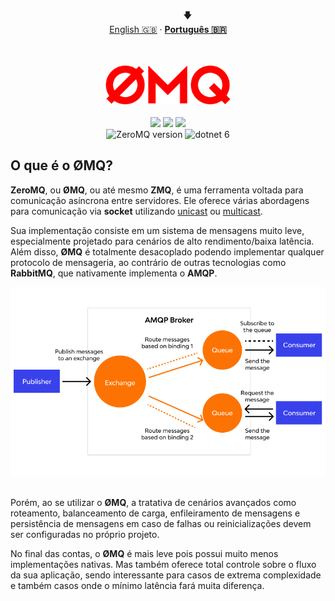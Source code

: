 <p align="center"></p>
<p align="center">
  <span>&nbsp;&nbsp;&nbsp;&nbsp;&nbsp;&nbsp;&nbsp;&nbsp;&nbsp;&nbsp;&nbsp;&nbsp;&nbsp;&nbsp;&nbsp;&nbsp;🡇</span>
  <br>
  <a href="../README.md">English 🇬🇧</a>
  ·
  <strong><a href="#">Português  🇧🇷</a></strong>
</p>

<br>
<br>

<div align="center">
  <img width="200" alt="zeromq logo" src=".\assets\zeromq.png" href="https://zguide.zeromq.org/docs/preface/"/>
  <br>
  <br>
</div>

<div style="display: inline_block" align="center">
  <img src="https://img.shields.io/github/last-commit/ving-developer/ZmqRequestReplySample?style=flat&logo=github"/>
  <img src="https://img.shields.io/github/stars/ving-developer?logo=github&color=yellow"/>
  <a href="https://www.linkedin.com/in/henrique-barros-7b1812209/">
    <img src="https://img.shields.io/badge/Linkedin-Henrique%20Barros-blue?style=flat&logo=linkedin"/>
  </a>
</div>

<div style="display: inline_block" align="center">
<img alt="ZeroMQ version" src="https://img.shields.io/nuget/v/zeromq?logo=zeromq&logoColor=%23f00&label=ZMQ&color=red&link=https%3A%2F%2Fzguide.zeromq.org%2Fdocs%2Fpreface%2F
">
<img alt="dotnet 6" src="https://img.shields.io/badge/-.NET%206.0-blueviolet
">
</div>

## O que é o ØMQ?

 __ZeroMQ__, ou __ØMQ__, ou até mesmo __ZMQ__, é uma ferramenta voltada para comunicação asíncrona entre servidores. Ele oferece várias abordagens para comunicação via __socket__ utilizando [unicast](https://zguide.zeromq.org/docs/chapter2/#Unicast-Transports) ou [multicast](https://zguide.zeromq.org/docs/chapter5/).

 Sua implementação consiste em um sistema de mensagens muito leve, especialmente projetado para cenários de alto rendimento/baixa latência. Além disso, __ØMQ__ é totalmente desacoplado podendo implementar qualquer protocolo de mensageria, ao contrário de outras tecnologias como __RabbitMQ__, que nativamente implementa o __AMQP__.

<div align="center">
  <img width="800" src=".\assets\amqp-example.png"/>
  <br>
  <br>
</div>

Porém, ao se utilizar o __ØMQ__, a tratativa de cenários avançados como roteamento, balanceamento de carga, enfileiramento de mensagens e persistência de mensagens em caso de falhas ou reinicializações devem ser configuradas no próprio projeto.

No final das contas, o __ØMQ__ é mais leve pois possui muito menos implementações nativas. Mas também oferece total controle sobre o fluxo da sua aplicação, sendo interessante para casos de extrema complexidade e também casos onde o mínimo latência fará muita diferença.
